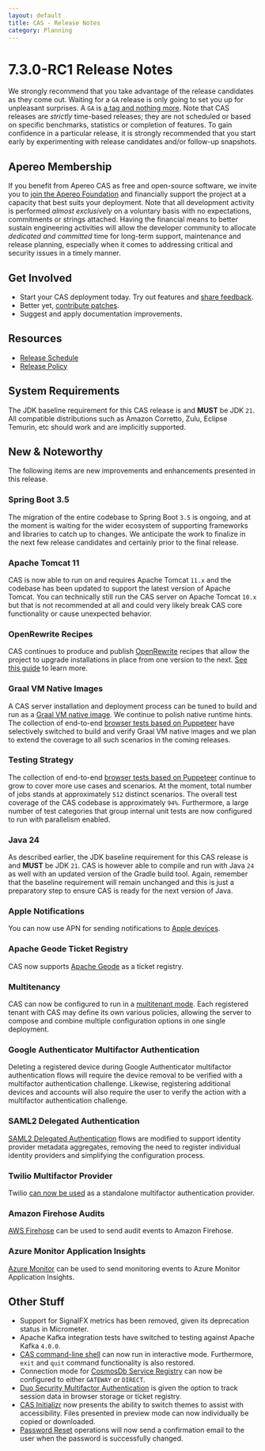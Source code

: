 ```yaml
---
layout: default
title: CAS - Release Notes
category: Planning
---
```


# 7.3.0-RC1 Release Notes

We strongly recommend that you take advantage of the release candidates as they come out. Waiting for a `GA` release is only going to set
you up for unpleasant surprises. A `GA` is [a tag and nothing more](https://apereo.github.io/2017/03/08/the-myth-of-ga-rel/). Note 
that CAS releases are *strictly* time-based releases; they are not scheduled or based on specific benchmarks, 
statistics or completion of features. To gain confidence in a particular
release, it is strongly recommended that you start early by experimenting with release candidates and/or follow-up snapshots.

## Apereo Membership

If you benefit from Apereo CAS as free and open-source software, we invite you
to [join the Apereo Foundation](https://www.apereo.org/content/apereo-membership)
and financially support the project at a capacity that best suits your deployment. Note that all development activity is performed
*almost exclusively* on a voluntary basis with no expectations, commitments or strings attached. Having the financial means to better
sustain engineering activities will allow the developer community to allocate *dedicated and committed* time for long-term support,
maintenance and release planning, especially when it comes to addressing critical and security issues in a timely manner. 

## Get Involved

- Start your CAS deployment today. Try out features and [share feedback](/cas/Mailing-Lists.html).
- Better yet, [contribute patches](/cas/developer/Contributor-Guidelines.html).
- Suggest and apply documentation improvements.

## Resources

- [Release Schedule](https://github.com/apereo/cas/milestones)
- [Release Policy](/cas/developer/Release-Policy.html)

## System Requirements

The JDK baseline requirement for this CAS release is and **MUST** be JDK `21`. All compatible distributions
such as Amazon Corretto, Zulu, Eclipse Temurin, etc should work and are implicitly supported.

## New & Noteworthy

The following items are new improvements and enhancements presented in this release. 

### Spring Boot 3.5

The migration of the entire codebase to Spring Boot `3.5` is ongoing, and at the moment is waiting for the wider ecosystem 
of supporting frameworks and libraries to catch up to changes. We anticipate the work to finalize in the next few 
release candidates and certainly prior to the final release.
   
### Apache Tomcat 11

CAS is now able to run on and requires Apache Tomcat `11.x` and the codebase has been updated to support the latest
version of Apache Tomcat. You can technically still run the CAS server on Apache Tomcat `10.x` but that
is not recommended at all and could very likely break CAS core functionality or cause unexpected behavior.

### OpenRewrite Recipes

CAS continues to produce and publish [OpenRewrite](https://docs.openrewrite.org/) recipes that allow the project to upgrade installations
in place from one version to the next. [See this guide](../installation/OpenRewrite-Upgrade-Recipes.html) to learn more.

### Graal VM Native Images

A CAS server installation and deployment process can be tuned to build and run 
as a [Graal VM native image](../installation/GraalVM-NativeImage-Installation.html). We continue to polish native runtime hints.
The collection of end-to-end [browser tests based on Puppeteer](../../developer/Test-Process.html) have selectively switched
to build and verify Graal VM native images and we plan to extend the coverage to all such scenarios in the coming releases.

### Testing Strategy

The collection of end-to-end [browser tests based on Puppeteer](../../developer/Test-Process.html) continue to grow to cover more use cases
and scenarios. At the moment, total number of jobs stands at approximately `512` distinct scenarios. The overall
test coverage of the CAS codebase is approximately `94%`. Furthermore, a large number of test categories that group internal unit tests
are now configured to run with parallelism enabled.      
  
### Java 24

As described earlier, the JDK baseline requirement for this CAS release is and **MUST** be JDK `21`. CAS is however
able to compile and run with Java `24` as well with an updated version of the Gradle build tool. Again, remember that 
the baseline requirement will remain unchanged and this is just a preparatory step to ensure CAS is ready for the next version of Java.
 
### Apple Notifications

You can now use APN for sending notifications to [Apple devices](../notifications/Notifications-Configuration-APN.html).
   
### Apache Geode Ticket Registry

CAS now supports [Apache Geode](../ticketing/Geode-Ticket-Registry.html) as a ticket registry.

### Multitenancy

CAS can now be configured to run in a [multitenant mode](../multitenancy/Multitenancy-Overview.html).
Each registered tenant with CAS may define its own various policies, allowing the server to compose and combine
multiple configuration options in one single deployment.

### Google Authenticator Multifactor Authentication

Deleting a registered device during Google Authenticator multifactor authentication flows will require the device
removal to be verified with a multifactor authentication challenge. Likewise, registering additional devices
and accounts will also require the user to verify the action with a multifactor authentication challenge.

### SAML2 Delegated Authentication

[SAML2 Delegated Authentication](../integration/Delegate-Authentication-SAML2-Metadata-Aggregate.html) flows 
are modified to support identity provider metadata aggregates, removing the need to register individual identity
providers and simplifying the configuration process.

### Twilio Multifactor Provider

Twilio [can now be used](../mfa/Twilio-Multifactor-Authentication.html) as a standalone multifactor authentication provider.
        
### Amazon Firehose Audits

[AWS Firehose](../audits/Audits-AWS-Firehose.html) can be used to send audit events to Amazon Firehose.
     
### Azure Monitor Application Insights

[Azure Monitor](../monitoring/Configuring-Monitoring-AzureInsights.html) can be used to 
send monitoring events to Azure Monitor Application Insights.

## Other Stuff
              
- Support for SignalFX metrics has been removed, given its deprecation status in Micrometer.
- Apache Kafka integration tests have switched to testing against Apache Kafka `4.0.0`.
- [CAS command-line shell](../installation/Configuring-Commandline-Shell.html) can now run in interactive mode. Furthermore, `exit` and `quit` command functionality is also restored.
- Connection mode for [CosmosDb Service Registry](../services/CosmosDb-Service-Management.html) can now be configured to either `GATEWAY` or `DIRECT`.
- [Duo Security Multifactor Authentication](../mfa/DuoSecurity-Authentication.html) is given the option to track session data in browser storage or ticket registry.
- [CAS Initializr](../installation/WAR-Overlay-Initializr.html) now presents the ability to switch themes to assist with accessibility. Files presented in preview mode can now individually be copied or downloaded. 
- [Password Reset](../password_management/Password-Management-Reset.html) operations will now send a confirmation email to the user when the password is successfully changed.
